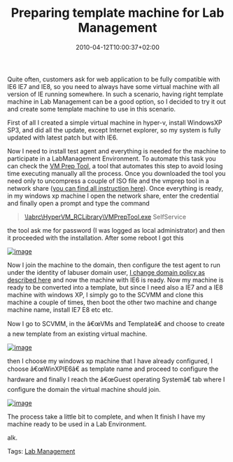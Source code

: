 ﻿---
title: "Preparing template machine for Lab Management"
description: ""
date: 2010-04-12T10:00:37+02:00
draft: false
tags: [Lab Management,Team Foundation Server]
categories: [Lab Management]
---
Quite often, customers ask for web application to be fully compatible with IE6 IE7 and IE8, so you need to always have some virtual machine with all version of IE running somewhere. In such a scenario, having right template machine in Lab Management can be a good option, so I decided to try it out and create some template machine to use in this scenario.

First of all I created a simple virtual machine in hyper-v, install WindowsXP SP3, and did all the update, except Internet explorer, so my system is fully updated with latest patch but with IE6.

Now I need to install test agent and everything is needed for the machine to participate in a LabManagement Environment. To automate this task you can check the [VM Prep Tool](http://code.msdn.microsoft.com/vslabmgmt), a tool that automates this step to avoid losing time executing manually all the process. Once you downloaded the tool you need only to uncompress a couple of ISO file and the vmprep tool in a network share ([you can find all instruction here](mhtml:http://code.msdn.microsoft.com/Project/Download/FileDownload.aspx?ProjectName=vslabmgmt&amp;DownloadId=9075)). Once everything is ready, in my windows xp machine I open the network share, enter the credential and finally open a prompt and type the command

> [\\labrc\HyperVM\_RCLibrary\VMPrepTool.exe](file://\\labrc\HyperVM_RCLibrary\VMPrepTool.exe) SelfService

the tool ask me for password (I was logged as local administrator) and then it proceeded with the installation. After some reboot I got this

[![image](http://www.codewrecks.com/blog/wp-content/uploads/2010/04/image_thumb4.png "image")](http://www.codewrecks.com/blog/wp-content/uploads/2010/04/image4.png)

Now I join the machine to the domain, then configure the test agent to run under the identity of labuser domain user, [I change domain policy as described here](http://www.codewrecks.com/blog/index.php/2010/03/18/scvmm-could-not-reset-local-administrator-password-during-template-creation/) and now the machine with IE6 is ready. Now my machine is ready to be converted into a template, but since I need also a IE7 and a IE8 machine with windows XP, I simply go to the SCVMM and clone this machine a couple of times, then boot the other two machine and change machine name, install IE7 E8 etc etc.

Now I go to SCVMM, in the â€œVMs and Templateâ€ and choose to create a new template from an existing virtual machine.

[![image](http://www.codewrecks.com/blog/wp-content/uploads/2010/04/image_thumb5.png "image")](http://www.codewrecks.com/blog/wp-content/uploads/2010/04/image5.png)

then I choose my windows xp machine that I have already configured, I choose â€œWinXPIE6â€ as template name and proceed to configure the hardware and finally I reach the â€œGuest operating Systemâ€ tab where I configure the domain the virtual machine should join.

[![image](http://www.codewrecks.com/blog/wp-content/uploads/2010/04/image_thumb6.png "image")](http://www.codewrecks.com/blog/wp-content/uploads/2010/04/image6.png)

The process take a little bit to complete, and when It finish I have my machine ready to be used in a Lab Environment.

alk.

Tags: [Lab Management](http://technorati.com/tag/Lab%20Management)

